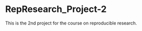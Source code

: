 RepResearch_Project-2
=====================

This is the 2nd project for the course on reproducible research.
